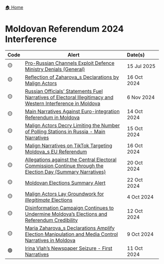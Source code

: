 <a href="{{ '/' | relative_url }}" class="home-button">🏠 Home</a>

# Moldovan Referendum 2024 Interference

| Code | Alert | Date(s)&nbsp;&nbsp;&nbsp;&nbsp;&nbsp;&nbsp;&nbsp;&nbsp;&nbsp; |
|---|---------------|---------|
| 🟡 | [Pro-Russian Channels Exploit Defence Ministry Denials (General)](https://drive.google.com/file/d/1-bpvLa0kfXl1Yvb_avya0kvMSfL-XGBm/view?usp=drivesdk) | 15 Jul 2025 |    
| 🟡 | [Reflection of Zaharova_s Declarations by Malign Actors](https://drive.google.com/file/d/18uq8-z1ShHVoCqe0-quQKvxmRkdbFO4p/view?usp=drivesdk)  | 16 Oct 2024 |  
| 🟡 | [Russian Officials’ Statements Fuel Narratives of Electoral Illegitimacy and Western Interference in Moldova](https://drive.google.com/file/d/1P5crQZST43hYjK0SQEA3ITo-Rbtgf0BS/view?usp=drivesdk)  | 6 Nov 2024 |  
| 🟡 | [Main Narratives Against Euro-integration Referendum in Moldova](https://drive.google.com/file/d/1M2XsEqem5LROX1wTup4IAo_Ke9qfg4VZ/view?usp=drivesdk) | 14 Oct 2024 |   
| 🟡 | [Malign Actors Decry Limiting the Number of Polling Stations in Russia - Main Narratives](https://drive.google.com/file/d/1AlXk7Qgc0xkeznEoPd8a59UfEItF-div/view?usp=drivesdk)  | 15 Oct 2024 |  
| 🟡 | [Malign Narratives on TikTok Targeting Moldova_s EU Referendum](https://drive.google.com/file/d/1KQJ4CLR_wvNqkO6i9tjGQB_aXpR3lqUc/view?usp=drivesdk)  | 16 Oct 2024 |  
| 🟡 | [Allegations against the Central Electoral Commission Continue through the Election Day (Summary Narratives)](https://drive.google.com/file/d/1Ja1pZ9Sb_UdFGbP5r3LYGh-FP70yvcfS/view?usp=drivesdk)  | 20 Oct 2024 |  
| 🟡 | [Moldovan Elections Summary Alert](https://drive.google.com/file/d/1zqNqi-B4iFt535k-2_XsqAGCWM8VIHcw/view?usp=drivesdk)  | 22 Oct 2024 |  
| 🟡 | [Malign Actors Lay Groundwork for _Illegitimate_ Elections](https://drive.google.com/file/d/1fvUGbYYfomaD6mxBchdwDZwcAksvkAnb/view?usp=drivesdk)  | 4 Oct 2024 |  
| 🟡 | [Disinformation Campaign Continues to Undermine Moldova’s Elections and Referendum Credibility](https://drive.google.com/file/d/1E6PMFA7Gh9IYqQr7M7fwNzNDT7STLu2q/view?usp=drivesdk)  | 12 Oct 2024 |  
| 🟡 | [Maria Zaharova_s Declarations Amplify Election Manipulation and Media Control Narratives in Moldova](https://drive.google.com/file/d/1Fi6lt5pYhDg-B3DzCU0dSx_ENu1dVUuW/view?usp=drivesdk)  | 9 Oct 2024 |  
| 🟢 | [Irina Vlah’s Newspaper Seizure - First Narratives](https://drive.google.com/file/d/13P5IzB5jw2fEmbpKUYhil13vPkFK93nP/view?usp=drivesdk) | 11 Oct 2024 |  
